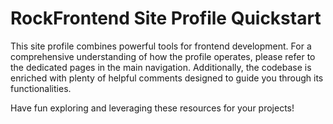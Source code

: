 # RockFrontend Site Profile Quickstart

This site profile combines powerful tools for frontend development. For a comprehensive understanding of how the profile operates, please refer to the dedicated pages in the main navigation. Additionally, the codebase is enriched with plenty of helpful comments designed to guide you through its functionalities.

Have fun exploring and leveraging these resources for your projects!
